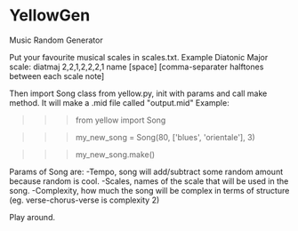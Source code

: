 # YellowGen
Music Random Generator

Put your favourite musical scales in scales.txt.
Example Diatonic Major scale:
diatmaj 2,2,1,2,2,2,1
name [space] [comma-separater halftones between each scale note]

Then import Song class from yellow.py, init with params and call make method. It will make a .mid file called "output.mid"
Example:
>>> from yellow import Song

>>> my_new_song = Song(80, ['blues', 'orientale'], 3)

>>> my_new_song.make()

Params of Song are:
-Tempo, song will add/subtract some random amount because random is cool.
-Scales, names of the scale that will be used in the song.
-Complexity, how much the song will be complex in terms of structure (eg. verse-chorus-verse is complexity 2)

Play around.
